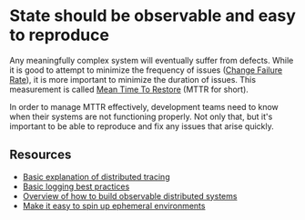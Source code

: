 # State should be observable and easy to reproduce

Any meaningfully complex system will eventually suffer from defects. While it is good to attempt to minimize the frequency of issues ([Change Failure Rate](https://cloud.google.com/blog/products/devops-sre/using-the-four-keys-to-measure-your-devops-performance)), it is more important to minimize the duration of issues. This measurement is called [Mean Time To Restore](https://cloud.google.com/blog/products/devops-sre/using-the-four-keys-to-measure-your-devops-performance) (MTTR for short).

In order to manage MTTR effectively, development teams need to know when their systems are not functioning properly. Not only that, but it's important to be able to reproduce and fix any issues that arise quickly.

## Resources

- [Basic explanation of distributed tracing](https://medium.com/geekculture/explained-an-introduction-to-distributed-tracing-bb1ef52fbac2)
- [Basic logging best practices](https://dev.to/raysaltrelli/logging-best-practices-obo)
- [Overview of how to build observable distributed systems](https://www.youtube.com/watch?v=ACL_YVPD3gw)
- [Make it easy to spin up ephemeral environments](https://webapp.io/blog/what-is-an-ephemeral-environment/)

